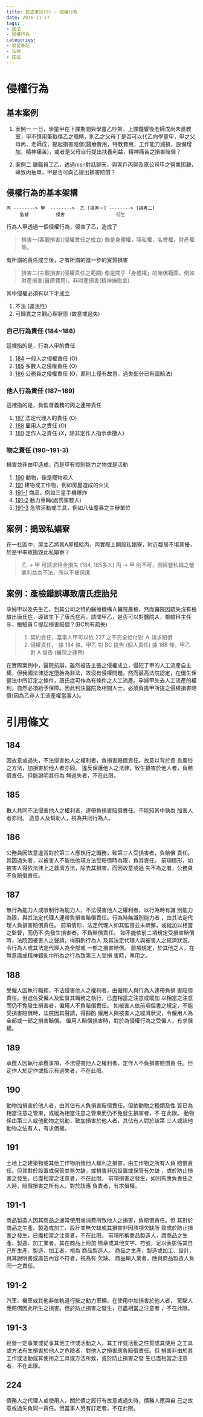 ```yaml
---
title: 民法筆記(9) - 侵權行為
date: 2016-11-17
tags:
- 民法
- 侵權行為
categories:
- 學習筆記
- 法律
- 民法
---
```


# 侵權行為
## 基本案例
1. 案例一
一日，學童甲在下課期間與學童乙吵架，上課鐘響後老師戊尚未進教室，甲不慎用筆戳傷乙之眼睛，則乙之父母丁是否可以代乙向學童甲，甲之父母丙，老師戊，提起損害賠償(醫療費用，特教費用，工作能力減損，設備增加，精神痛苦)，或者是父母自行提出扶養利益，精神痛苦之損害賠償？

2. 案例二
離職員工乙，透過msn對話聊天，與客戶丙聊及原公司甲之營業困難，導致丙抽單，甲是否可向乙提出損害賠償？

<!-- more -->

## 侵權行為的基本架構
```
丙 --------> 甲  -------->  乙 [損害ㄧ] --------> [損害二]
     監督          侵害                   衍生
```
行為人甲透過一個侵權行為，侵害了乙，造成了

> 損害一(客觀損害)(侵權責任之成立)
  像是身體權，隱私權，名譽權，財產權等。

有所謂的責任成立後，才有所謂的進一步的實質損害

> 損害二(主觀損害)(侵權責任之範圍)
  像是關乎「身體權」的賠償範圍，例如財產損害(醫療費用)，非財產損害(精神撫慰金)

其中侵權必須有以下才成立
1. 不法 (違法性)
2. 可歸責之主觀心理狀態 (故意或過失)

### 自己行為責任 (184~186)
這裡指的是，行為人甲的責任
1. [184](#184) 一般人之侵權責任 (O)
2. [185](#185) 多數人之侵權責任 (O)
3. [186](#186) 公務員之侵權責任 (O，原則上僅有故意，過失部分已有國賠法)

### 他人行為責任 (187~189)
這裡指的是，負監督義務的丙之連帶責任
1. [187](#187) 法定代理人的責任 (O)
2. [188](#188) 雇用人之責任 (O)
3. [189](#189) 定作人之責任 (X，除非定作人指示承攬人)

### 物之責任 (190~191-3)
損害並非由甲造成，而是甲有控制能力之物或是活動
1. [190](#190) 動物，像是寵物咬人
2. [191](#191) 建物或工作物，例如房屋造成的火災
3. [191-1](#191-1) 商品，例如三星手機爆炸
4. [191-2](#191-2) 動力車輛(處罰駕駛人)
5. [191-3](#191-3) 危險活動或工具，例如八仙塵暴之主辦單位

## 案例：搗毀私娼寮
在一社區中，屋主乙將其A屋租給丙，丙實際上開設私娼寮，附近鄰居不堪其擾，於是甲率眾搗毀此私娼寮？

> 乙 -> 甲 可請求租金損失 (184, 185多人)
> 丙 -> 甲 則不可，因經營私娼之營業利益為不法，所以不被保護

## 案例：產檢錯誤導致唐氏症胎兒
孕婦甲以及先生乙，到其公司之特約醫療機構Ａ醫院產檢，然而醫院因疏失沒有檢驗出唐氏症，導致生下了唐氏症丙。請問甲乙，是否可以對醫院Ａ，檢驗科主任Ｂ，檢驗員Ｃ提起損害賠償？(BC均有疏失)

> 1. 契約責任，當事人甲可以依 227 之不完全給付對 Ａ 請求賠償
> 2. 侵權責任，
     據 184 條。甲乙 對 BC 提告 (個人責任)
     據 188 條。甲乙 對 A 提告 (醫院之連帶)

在實際案例中，醫院抗辯，雖然被告主張之侵權成立，侵犯了甲的人工流產自主權，但我國法律認定墮胎為非法，故沒有侵權問題。然而最高法院認定，在優生保健法中所訂定之條件，唐氏症可作為有條件之人工流產。孕婦甲失去人工流產的權利，自然必須給予保障。因此判決醫院及相關人士，必須負擔甲所提之侵權損害賠償(因為乙非人工流產權當事人)。

# 引用條文
## 184
因故意或過失，不法侵害他人之權利者，負損害賠償責任。故意以背於善
良風俗之方法，加損害於他人者亦同。
違反保護他人之法律，致生損害於他人者，負賠償責任。但能證明其行為
無過失者，不在此限。

## 185
數人共同不法侵害他人之權利者，連帶負損害賠償責任。不能知其中孰為
加害人者亦同。
造意人及幫助人，視為共同行為人。

## 186
公務員因故意違背對於第三人應執行之職務，致第三人受損害者，負賠償
責任。其因過失者，以被害人不能依他項方法受賠償時為限，負其責任。
前項情形，如被害人得依法律上之救濟方法，除去其損害，而因故意或過
失不為之者，公務員不負賠償責任。

## 187
無行為能力人或限制行為能力人，不法侵害他人之權利者，以行為時有識
別能力為限，與其法定代理人連帶負損害賠償責任。行為時無識別能力者
，由其法定代理人負損害賠償責任。
前項情形，法定代理人如其監督並未疏懈，或縱加以相當之監督，而仍不
免發生損害者，不負賠償責任。
如不能依前二項規定受損害賠償時，法院因被害人之聲請，得斟酌行為人
及其法定代理人與被害人之經濟狀況，令行為人或其法定代理人為全部或
一部之損害賠償。
前項規定，於其他之人，在無意識或精神錯亂中所為之行為致第三人受損
害時，準用之。

## 188
受僱人因執行職務，不法侵害他人之權利者，由僱用人與行為人連帶負損
害賠償責任。但選任受僱人及監督其職務之執行，已盡相當之注意或縱加
以相當之注意而仍不免發生損害者，僱用人不負賠償責任。
如被害人依前項但書之規定，不能受損害賠償時，法院因其聲請，得斟酌
僱用人與被害人之經濟狀況，令僱用人為全部或一部之損害賠償。
僱用人賠償損害時，對於為侵權行為之受僱人，有求償權。

## 189
承攬人因執行承攬事項，不法侵害他人之權利者，定作人不負損害賠償責
任。但定作人於定作或指示有過失者，不在此限。

## 190
動物加損害於他人者，由其佔有人負損害賠償責任。但依動物之種類及性
質已為相當注意之管束，或縱為相當注意之管束而仍不免發生損害者，不
在此限。
動物係由第三人或他動物之挑動，致加損害於他人者，其佔有人對於該第
三人或該他動物之佔有人，有求償權。

## 191
土地上之建築物或其他工作物所致他人權利之損害，由工作物之所有人負
賠償責任。但其對於設置或保管並無欠缺，或損害非因設置或保管有欠缺
，或於防止損害之發生，已盡相當之注意者，不在此限。
前項損害之發生，如別有應負責任之人時，賠償損害之所有人，對於該應
負責者，有求償權。

## 191-1
商品製造人因其商品之通常使用或消費所致他人之損害，負賠償責任。但
其對於商品之生產、製造或加工、設計並無欠缺或其損害非因該項欠缺所
致或於防止損害之發生，已盡相當之注意者，不在此限。
前項所稱商品製造人，謂商品之生產、製造、加工業者。其在商品上附加
標章或其他文字、符號，足以表彰係其自己所生產、製造、加工者，視為
商品製造人。
商品之生產、製造或加工、設計，與其說明書或廣告內容不符者，視為有
欠缺。
商品輸入業者，應與商品製造人負同一之責任。

## 191-2
汽車、機車或其他非依軌道行駛之動力車輛，在使用中加損害於他人者，
駕駛人應賠償因此所生之損害。但於防止損害之發生，已盡相當之注意者
，不在此限。

## 191-3
經營一定事業或從事其他工作或活動之人，其工作或活動之性質或其使用
之工具或方法有生損害於他人之危險者，對他人之損害應負賠償責任。但
損害非由於其工作或活動或其使用之工具或方法所致，或於防止損害之發
生已盡相當之注意者，不在此限。

## 224
債務人之代理人或使用人，關於債之履行有故意或過失時，債務人應與自
己之故意或過失負同一責任。但當事人另有訂定者，不在此限。
